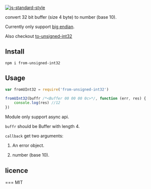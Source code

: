 [![js-standard-style](https://img.shields.io/badge/code%20style-standard-brightgreen.svg?style=flat)](https://github.com/feross/standard)

convert 32 bit buffer (size 4 byte) to number (base 10).

Currently only support [big endian](https://en.wikipedia.org/wiki/Endianness#Big-endian).

Also checkout [to-unsigned-int32](https://github.com/chetandhembre/to-unsigned-int32)
## Install

```
npm i from-unsigned-int32
```
## Usage
```js
var fromUInt32 = require('from-unsigned-int32')

fromUInt32(buffr /*<Buffer 00 00 00 0c>*/, function (err, res) {
	console.log(res) //12
})

```
Module only support async api. 

`buffr` should be Buffer with length 4.

`callback` get two arguments:

1. An error object.

2. number (base 10).

## licence
===
MIT


